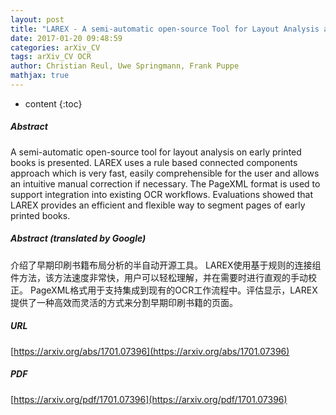 ```yaml
---
layout: post
title: "LAREX - A semi-automatic open-source Tool for Layout Analysis and Region Extraction on Early Printed Books"
date: 2017-01-20 09:48:59
categories: arXiv_CV
tags: arXiv_CV OCR
author: Christian Reul, Uwe Springmann, Frank Puppe
mathjax: true
---
```


* content
{:toc}

##### Abstract
A semi-automatic open-source tool for layout analysis on early printed books is presented. LAREX uses a rule based connected components approach which is very fast, easily comprehensible for the user and allows an intuitive manual correction if necessary. The PageXML format is used to support integration into existing OCR workflows. Evaluations showed that LAREX provides an efficient and flexible way to segment pages of early printed books.

##### Abstract (translated by Google)
介绍了早期印刷书籍布局分析的半自动开源工具。 LAREX使用基于规则的连接组件方法，该方法速度非常快，用户可以轻松理解，并在需要时进行直观的手动校正。 PageXML格式用于支持集成到现有的OCR工作流程中。评估显示，LAREX提供了一种高效而灵活的方式来分割早期印刷书籍的页面。

##### URL
[https://arxiv.org/abs/1701.07396](https://arxiv.org/abs/1701.07396)

##### PDF
[https://arxiv.org/pdf/1701.07396](https://arxiv.org/pdf/1701.07396)

